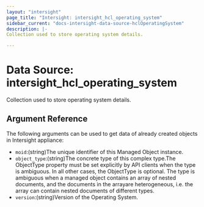 ```yaml
---
layout: "intersight"
page_title: "Intersight: intersight_hcl_operating_system"
sidebar_current: "docs-intersight-data-source-hclOperatingSystem"
description: |-
Collection used to store operating system details.

---
```


# Data Source: intersight_hcl_operating_system
Collection used to store operating system details.

## Argument Reference
The following arguments can be used to get data of already created objects in Intersight appliance:
* `moid`:(string)The unique identifier of this Managed Object instance.
* `object_type`:(string)The concrete type of this complex type.The ObjectType property must be set explicitly by API clients when the type is ambiguous. In all other cases, the ObjectType is optional. The type is ambiguous when a managed object contains an array of nested documents, and the documents in the arrayare heterogeneous, i.e. the array can contain nested documents of different types.
* `version`:(string)Version of the Operating System.
